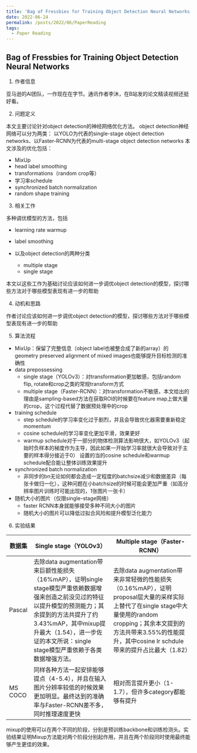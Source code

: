 ```yaml
---
title: 'Bag of Fressbies for Training Object Detection Neural Networks 论文笔记'
date: 2022-06-24
permalink: /posts/2022/06/PaperReading
tags:
  - Paper Reading
---
```

## Bag of Fressbies for Training Object Detection Neural Networks 

1. 作者信息

亚马逊的AI团队，一作现在在字节。通讯作者李沐，在B站发的论文精读视频还挺好看。

2. 问题定义

本文主要讨论针对object detection的神经网络优化方法。 object detection神经网络可以分为两类：
以YOLO为代表的single-stage object detection networks、以Faster-RCNN为代表的multi-stage object detection networks
本文涉及的优化包括：
- MixUp
- head label smoothing
- transformations（random crop等）
- 学习率schedule
- synchronized batch normalization
- random shape training

3. 相关工作

多种调优模型的方法，包括

- learning rate warmup
- label smoothing
- 以及object detection的两种分类

    - multiple stage
    - single stage
  
本文以这些工作为基础讨论应该如何进一步调优object detection的模型，探讨哪些方法对于哪些模型表现有进一步的帮助

4. 动机和思路

作者讨论应该如何进一步调优object detection的模型，探讨哪些方法对于哪些模型表现有进一步的帮助

5. 算法流程

- MixUp：保留了完整信息（object label也被整合成了新的array）的geometry preserved alignment of mixed images也能够提升目标检测的准确性
- data prepossessing
  - single stage（YOLOv3）：对transformation更加敏感，包括random flip, rotate和crop之类的常规transform方式
  - multiple stage（Faster-RCNN）：对transformation不敏感，本文给出的理由是sampling-based方法在获取ROI的时候要在feature map上做大量的crop，这个过程代替了数据预处理中的crop
- training schedule
  - step schedule的学习率变化过于剧烈，并且会导致优化器需要重新稳定momentum
  - cosine schedule的学习率变化更加平滑，效果更好
  - warmup schedule对于一部分的物体检测算法影响很大，如YOLOv3（起始时负样本的梯度作为主导，因此如果一开始学习率就很大会导致对于主要的样本得分接近于0）
  设置的当的cosine schedule和warmup schedule配合能让整体训练效果提升
- synchronized batch normalization
  - 非同步的bn无论如何都会造成一定程度的batchsize减少和数据差异（每张卡做归一化），这种问题在小batchsize的时候可能会更加严重（如高分辨率图片训练时可能出现的，1张图片一张卡）
- 随机大小的图片（仅限single-stage网络）
  - faster RCNN本身就能够接受多种不同大小的图片
  - 随机大小的图片可以降低过拟合风险和提升模型泛化能力
6. 实验结果

| 数据集     |Single stage（YOLOv3）|Multiple stage（Faster-RCNN）|
|---------|---|---|
| Pascal  |去除data augmentation带来巨额性能损失（16%mAP），证明single stage模型严重依赖数据增强来创造之前没见过的特征以提升模型的预测能力；其余提到的方法共提升了约3.43%mAP，其中mixup提升最大（1.54），进一步佐证的本文所说：single stage模型严重依赖于各类数据增强方法。|	去除data augmentation带来非常轻微的性能损失（0.16%mAP），证明proposal层大量的采样实际上替代了在single stage中大量使用的random cropping；其余本文提到的方法共带来3.55%的性能提升，其中cosine lr schdule带来的提升占比最大（1.82）
 MS COCO |同样各种方法一起安排能够提点（4-5.4），并且在输入图片分辨率较低的时候效果更加明显。最终达到的准确率与Faster-RCNN差不多，同时推理速度更快	|相对而言提升更小（1-1.7），但许多category都能够有提升
mixup的使用可以在两个不同的阶段，分别是预训练backbone和训练检测头。实验结果证明Mixup方法能对两个阶段分别起作用，并且在两个阶段同时使用最终能够产生更佳的效果。


